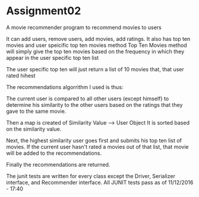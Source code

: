 # Assignment02
A movie recommender program to recommend movies to users


It can add users, remove users, add movies, add ratings.
It also has top ten movies and user speicific top ten movies method
Top Ten Movies method will simply give the top ten movies based on the frequency in which
they appear in the user specific top ten list


The user specific top ten will just return a list of 10 movies that, that user rated hihest


The recommendations algorrithm I used is thus: 


The current user is compared to all other users (except himself) to determine his similarity to the 
other users based on the ratings that they gave to the same movie.


Then a map is created of Similarity Value --> User Object
It is sorted based on the similarity value.


Next, the highest similarity user goes first and submits his top ten list of movies.
If the current user hasn't rated a movies out of that list, that movie will be added to the 
recommendations. 


Finally the recommendations are returned.



The junit tests are written for every class except the Driver, Serializer interface, and Recommender interface.
All JUNIT tests pass as of 11/12/2016 - 17:40
